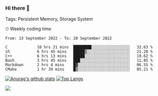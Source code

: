 ### Hi there 👋

Tags: Persistent Memory, Storage System

<!--

[![Anurag's github stats](https://github-readme-stats.vercel.app/api?username=wwyf)](https://github.com/anuraghazra/github-readme-stats)

[![Anurag's github stats](https://github-readme-stats.vercel.app/api?username=wwyf&count_private=true)](https://github.com/anuraghazra/github-readme-stats)


[![Top Langs](https://github-readme-stats.vercel.app/api/top-langs/?username=wwyf&count_private=true&&hide=jupyter%20notebook,html)](https://github.com/anuraghazra/github-readme-stats)



-->


⏱ Weekly coding time

<!--START_SECTION:waka-->

```text
From: 13 September 2022 - To: 20 September 2022

C             10 hrs 21 mins  ████████░░░░░░░░░░░░░░░░░   32.63 %
sh            6 hrs 45 mins   █████▒░░░░░░░░░░░░░░░░░░░   21.28 %
C++           6 hrs 13 mins   █████░░░░░░░░░░░░░░░░░░░░   19.62 %
Bash          3 hrs 45 mins   ███░░░░░░░░░░░░░░░░░░░░░░   11.85 %
Markdown      2 hrs 4 mins    █▓░░░░░░░░░░░░░░░░░░░░░░░   06.55 %
CMake         1 hr 39 mins    █▒░░░░░░░░░░░░░░░░░░░░░░░   05.21 %
```

<!--END_SECTION:waka-->



[![Anurag's github stats](https://github-readme-stats.vercel.app/api?username=wwyf&count_private=true&show_icons=true&hide_border=true)](https://github.com/anuraghazra/github-readme-stats) [![Top Langs](https://github-readme-stats.vercel.app/api/top-langs/?username=wwyf&count_private=true&hide=jupyter%20notebook,html,OpenEdge%20ABL&langs_count=10&layout=compact&hide_border=true)](https://github.com/anuraghazra/github-readme-stats)

<!--

[![willianrod's wakatime stats](https://github-readme-stats.vercel.app/api/wakatime?username=wwyf)](https://github.com/anuraghazra/github-readme-stats)


-->

![](https://hit.yhype.me/github/profile?user_id=23121291)
